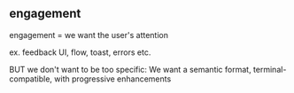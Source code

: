 
## engagement

engagement = we want the user's attention

ex. feedback UI, flow, toast, errors etc.

BUT we don't want to be too specific:
We want a semantic format, terminal-compatible, with progressive enhancements

